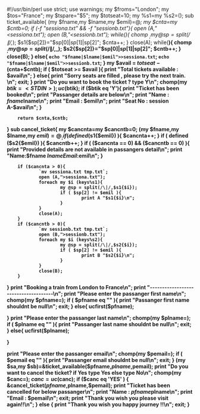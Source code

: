 #!/usr/bin/perl
use strict;
use warnings;
my $froms="London";
my $tos="France";
my $tspare="\$5";
my $totseat=10;
my %s1=my %s2=();
sub ticket_available{
        (my $fname,my $lname,my $emil)=@_;
        my $cnta=my $cntb=0;
        if (-f "sessiona.txt" && -f "sessionb.txt"){
                open (A,"<sessiona.txt");
                open (B,"<sessionb.txt");
                while(<A>){
                        chomp $_;
                        my @sp = split(/\|/,$_);
                        $s1{$sp[2]}="$sp[0]|$sp[1]|$sp[2]";
                        $cnta++;
                }
                close(A);
                while(<B>){
                        chomp $_;
                        my @sp = split(/\|/,$_);
                        $s2{$sp[2]}="$sp[0]|$sp[1]|$sp[2]";
                        $cntb++;
                }
                close(B);
        }
        else{
                `echo "$fname|$lname|$emil">>sessiona.txt`;
                `echo "$fname|$lname|$emil">>sessionb.txt`;
        }
        my $avail = $totseat - ($cnta+$cntb);
        if ( $totseat >= $avail ){
                print "Total tickets available : $avail\n";
        }
        else{
                print "Sorry seats are filled , please try the next train. \n";
                exit;
        }
        print "Do you want to book the ticket ? type Y\n";
        chomp(my $btik=<STDIN>);
        uc($btik);
        if ($btik eq 'Y'){
                print "Ticket has been booked\n";
                print "Passanger details are below\n";
                print "Name : $fname$lname\n";
                print "Email : $emil\n";
                print "Seat No : session A-$avail\n";
        }


        return $cnta,$cntb;
}
sub cancel_ticket{
        my $cancnta=my $cancntb=0;
        (my $fname,my $lname,my $emil)=@_;
        if ( defined ($s1{$emil}) ){
                $cancnta++;
        }
        if ( defined ($s2{$emil}) ){
                $cancntb++;
        }
        if ( ($cancnta == 0) && ($cancntb == 0) ){
                print "Provided details are not available in passangers detail\n";
                print "Name:$fname $lname Email:$emil\n";
        }

        if ($cancnta > 0){
                `mv sessiona.txt tmp.txt`;
                open (A,">sessiona.txt");
                foreach my $i (keys%s1){
                        my @sp = split(/\|/,$s1{$i});
                        if ( $sp[2] != $emil ){
                                print A "$s1{$i}\n";
                        }
                }
                close(A);
        }
        if ($cancntb > 0){
                `mv sessionb.txt tmp.txt`;
                open (B,">sessionb.txt");
                foreach my $i (keys%s2){
                        my @sp = split(/\|/,$s2{$i});
                        if ( $sp[2] != $emil ){
                                print B "$s2{$i}\n";
                        }
                }
                close(B);
        }
}
print "Booking a train from London to France\n";
print "-------------------------------------\n";
print "Please enter the passanger first name\n";
chomp(my $pfname=<STDIN>);
if ( $pfname eq "" ){
        print "Passanger first name shouldnt be null\n";
        exit;
}
else{
        ucfirst($pfname);

}
print "Please enter the passanger last name\n";
chomp(my $plname=<STDIN>);
if ( $plname eq "" ){
        print "Passanger last name shouldnt be null\n";
        exit;
}
else{
        ucfirst($plname);

}

print "Please enter the passanger email\n";
chomp(my $pemail=<STDIN>);
if ( $pemail eq "" ){
        print "Passanger email shouldnt be null\n";
        exit;
}
(my $sa,my $sb)=&ticket_available($pfname,$plname,$pemail);
print "Do you want to cancel the ticket? if Yes type Yes else type No\n";
chomp(my $canc=<STDIN>);
$canc=uc($canc);
if ($canc eq 'YES' ) {
        &cancel_ticket($pfname,$plname,$pemail);
        print "Ticket has been cancelled for below passanger\n";
        print "Name : $pfname$plname\n";
        print "Email : $pemail\n";
        exit;
        print "Thank you wish you please visit again!!\n";
}
else {
        print "Thank you wish you happy journey !!\n";
        exit;
}
